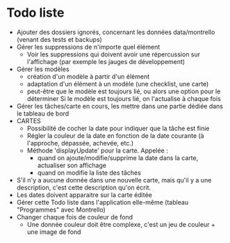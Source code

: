 # Todo liste

* Ajouter des dossiers ignorés, concernant les données data/montrello (venant des tests et backups)
* Gérer les suppressions de n'importe quel élément
  * Voir les suppressions qui doivent avoir une répercussion sur l'affichage (par exemple les jauges de développement)
* Gérer les modèles
  - création d'un modèle à partir d'un élément
  - adaptation d'un élément à un modèle (une checklist, une carte)
  - peut-être que le modèle est toujours lié, ou alors une option pour le déterminer
    Si le modèle est toujours lié, on l'actualise à chaque fois
* Gérer les tâches/carte en cours, les mettre dans une partie dédiée dans le tableau de bord
* CARTES
  * Possibilité de cocher la date pour indiquer que la tâche est finie
  * Régler la couleur de la date en fonction de la date courante (à l'approche, dépassée, achevée, etc.)
  * Méthode 'displayUpdate' pour la carte. Appelée :
    * quand on ajoute/modifie/supprime la date dans la carte, actualiser son affichage
    * quand on modifie la liste des tâches
* S'il n'y a aucune donnée dans une nouvelle carte, mais qu'il y a une description, c'est cette description qu'on écrit.
* Les dates doivent apparaitre sur la carte éditée
* Gérer cette Todo liste dans l'application elle-même (tableau "Programmes" avec Montrello)
* Changer chaque fois de couleur de fond
  * Une donnée couleur doit être complexe, c'est un jeu de couleur + une image de fond